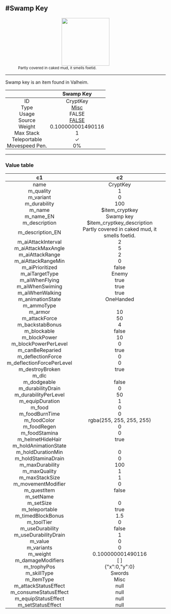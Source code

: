<meta property="og:title" content="Swamp Key - MoreValheim" /><meta property="og:type" content="website" /><meta property="og:image" content="/assets/swamp_key.png" /><meta property="og:description" content="Swamp Key is an item found in Valheim." /><meta name="theme-color" content="#546D78"><meta name="twitter:card" content="summary_large_image">
#Swamp Key
-------------
<style>img {width:20px;}.tb {width:150px;display: block;margin-left: auto;margin-right: auto;}</style>

<style>.md-typeset table:not([class]) th:not([align]) {min-width:unset!important;}</style>
<style>td{padding:0em 0.3em!important;text-align:center!important;border-left:.05rem solid var(--md-default-fg-color--lightest)}</style>

<style>th{padding:0.1em 0.3em!important;text-align:center!important;font-weight:bold}</style>

<style>pre{text-align:right!important}</style>
<style>table tr td:first-child {border-left: 0;};</style>

<figure><img src="/assets/swamp_key.png" class="tb" /><figcaption><small>Partly covered in caked mud, it smells foetid.</small></figcaption></figure>

-------------

Swamp key is an item found in Valheim.

|        | Swamp Key              |
| ----------- | ------------------------------------ |
| ID |CryptKey
| Type | [Misc](../../types/misc)
| Usage | FALSE<br>
| Source | [FALSE](../../item/false)
| Weight | 0.100000001490116 |
| Max Stack | 1 |
| Teleportable | ✓
| Movespeed Pen. | 0%


-------------

### Value table
|c1|c2|
|----|----|
|name|CryptKey|
|m_quality|1|
|m_variant|0|
|m_durability|100|
|m_name|$item_cryptkey|
|m_name_EN|Swamp key|
|m_description|$item_cryptkey_description|
|m_description_EN|Partly covered in caked mud, it smells foetid.|
|m_aiAttackInterval|2|
|m_aiAttackMaxAngle|5|
|m_aiAttackRange|2|
|m_aiAttackRangeMin|0|
|m_aiPrioritized|false|
|m_aiTargetType|Enemy|
|m_aiWhenFlying|true|
|m_aiWhenSwiming|true|
|m_aiWhenWalking|true|
|m_animationState|OneHanded|
|m_ammoType||
|m_armor|10|
|m_attackForce|50|
|m_backstabBonus|4|
|m_blockable|false|
|m_blockPower|10|
|m_blockPowerPerLevel|0|
|m_canBeReparied|true|
|m_deflectionForce|0|
|m_deflectionForcePerLevel|0|
|m_destroyBroken|true|
|m_dlc||
|m_dodgeable|false|
|m_durabilityDrain|0|
|m_durabilityPerLevel|50|
|m_equipDuration|1|
|m_food|0|
|m_foodBurnTime|0|
|m_foodColor|rgba(255, 255, 255, 255)|
|m_foodRegen|0|
|m_foodStamina|0|
|m_helmetHideHair|true|
|m_holdAnimationState||
|m_holdDurationMin|0|
|m_holdStaminaDrain|0|
|m_maxDurability|100|
|m_maxQuality|1|
|m_maxStackSize|1|
|m_movementModifier|0|
|m_questItem|false|
|m_setName||
|m_setSize|0|
|m_teleportable|true|
|m_timedBlockBonus|1.5|
|m_toolTier|0|
|m_useDurability|false|
|m_useDurabilityDrain|1|
|m_value|0|
|m_variants|0|
|m_weight|0.100000001490116|
|m_damageModifiers|[  ]|
|m_trophyPos|{"x":0,"y":0}|
|m_skillType|Swords|
|m_itemType|Misc|
|m_attackStatusEffect|null|
|m_consumeStatusEffect|null|
|m_equipStatusEffect|null|
|m_setStatusEffect|null|
